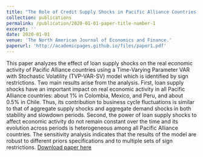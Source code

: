 ```yaml
---
title: "The Role of Credit Supply Shocks in Pacific Alliance Countries: A TVP-VAR-SV Approach"
collection: publications
permalink: /publication/2020-01-01-paper-title-number-1
excerpt: ''
date: 2020-01-01
venue: 'The North American Journal of Economics and Finance.'
paperurl: 'http://academicpages.github.io/files/paper1.pdf'
---
```

This paper analyzes the effect of loan supply shocks on the real economic activity of Pacific Alliance countries using a Time-Varying Parameter VAR with Stochastic Volatility (TVP-VAR-SV) model which is identified by sign restrictions. Two main results arise from the analysis. First, loan supply shocks have an important impact on real economic activity in all Pacific Alliance countries: about 1% in Colombia, Mexico, and Peru, and about 0.5% in Chile. Thus, its contribution to business cycle fluctuations is similar to that of aggregate supply shocks and aggregate demand shocks in both stability and slowdown periods. Second, the power of loan supply shocks to affect economic activity do not remain constant over the time and its evolution across periods is heterogeneous among all Pacific Alliance countries. The sensitivity analysis indicates that the results of the model are robust to different priors specifications and to multiple sets of sign restrictions.
[Download paper here](http://academicpages.github.io/files/paper1.pdf)